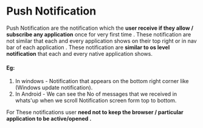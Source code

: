 # Push Notification


Push Notification are the notification which the **user receive if they allow / subscribe any application** once for very first time . These notification are not similar that each and every application shows on their top right or in nav bar of each application . These notification are **similar to os level notification** that each and every native application shows.

#### Eg:
1. In windows - Notification that appears on the bottom right corner like (Windows update notification).
2. In Android - We can see the No of messages that we received in whats'up when we scroll Notification screen form top to bottom.

For These notifications user **need not to keep the browser / particular application to be active/opened .**
